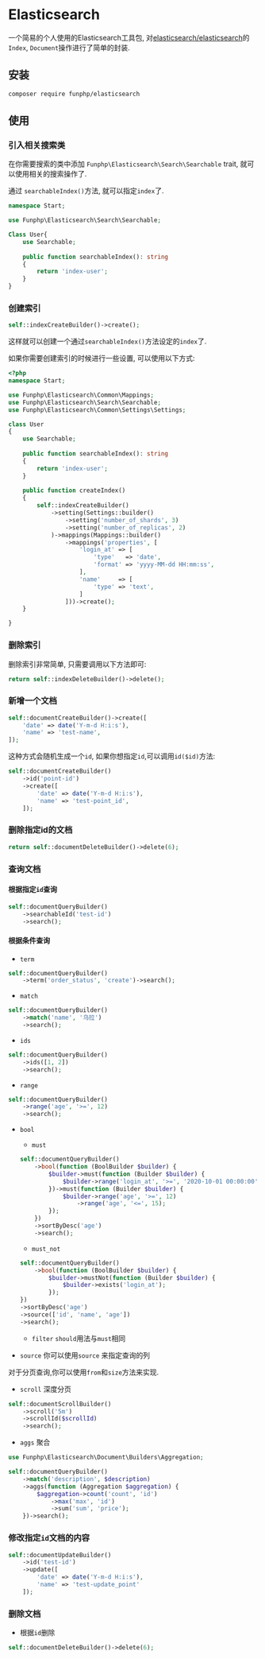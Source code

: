 # Elasticsearch

一个简易的个人使用的Elasticsearch工具包, 对[elasticsearch/elasticsearch](https://github.com/elastic/elasticsearch-php)的`Index`, `Document`操作进行了简单的封装.

## 安装

```bash
composer require funphp/elasticsearch
```

## 使用

### 引入相关搜索类

在你需要搜索的类中添加 `Funphp\Elasticsearch\Search\Searchable` trait, 就可以使用相关的搜索操作了.

通过 `searchableIndex()`方法, 就可以指定`index`了.

```php
namespace Start;

use Funphp\Elasticsearch\Search\Searchable;

Class User{
    use Searchable;
    
    public function searchableIndex(): string
    {
        return 'index-user';
    }
}

```

### 创建索引

```php
self::indexCreateBuilder()->create();
```

这样就可以创建一个通过`searchableIndex()`方法设定的`index`了.

如果你需要创建索引的时候进行一些设置, 可以使用以下方式:

```php
<?php
namespace Start;

use Funphp\Elasticsearch\Common\Mappings;
use Funphp\Elasticsearch\Search\Searchable;
use Funphp\Elasticsearch\Common\Settings\Settings;

class User
{
    use Searchable;
    
    public function searchableIndex(): string
    {
        return 'index-user';
    }
    
    public function createIndex()
    {
        self::indexCreateBuilder()
            ->setting(Settings::builder()
                ->setting('number_of_shards', 3)
                ->setting('number_of_replicas', 2)
            )->mappings(Mappings::builder()
                ->mappings('properties', [
                    'login_at' => [
                        'type'   => 'date',
                        'format' => 'yyyy-MM-dd HH:mm:ss',
                    ],
                    'name'     => [
                        'type' => 'text',
                    ]
                ]))->create();
    }

}
```

### 删除索引
删除索引非常简单, 只需要调用以下方法即可:

```php
return self::indexDeleteBuilder()->delete();
```

### 新增一个文档

```php
self::documentCreateBuilder()->create([
    'date' => date('Y-m-d H:i:s'),
    'name' => 'test-name',
]);

```
这种方式会随机生成一个`id`, 如果你想指定`id`,可以调用`id($id)`方法:

```php
self::documentCreateBuilder()
    ->id('point-id')
    ->create([
        'date' => date('Y-m-d H:i:s'),
        'name' => 'test-point_id',
    ]);

```

### 删除指定id的文档

```php
return self::documentDeleteBuilder()->delete(6);
```

### 查询文档
#### 根据指定`id`查询
```php
self::documentQueryBuilder()
    ->searchableId('test-id')
    ->search();
```

#### 根据条件查询 

- `term`

```php
self::documentQueryBuilder()
    ->term('order_status', 'create')->search();
```

- `match`

```php
self::documentQueryBuilder()
    ->match('name', '乌拉')
    ->search();
```

- `ids`

```php
self::documentQueryBuilder()
    ->ids([1, 2])
    ->search();
```

- `range`

```php
self::documentQueryBuilder()
    ->range('age', '>=', 12)
    ->search();
```

- `bool`
    - `must`

    ```php
    self::documentQueryBuilder()
        ->bool(function (BoolBuilder $builder) {
            $builder->must(function (Builder $builder) {
                $builder->range('login_at', '>=', '2020-10-01 00:00:00');
            })->must(function (Builder $builder) {
                $builder->range('age', '>=', 12)
                    ->range('age', '<=', 15);
            });
        })
        ->sortByDesc('age')
        ->search();
    ```

    - `must_not`
    
    ```php
    self::documentQueryBuilder()
        ->bool(function (BoolBuilder $builder) {
            $builder->mustNot(function (Builder $builder) {
                $builder->exists('login_at');
            });
    })
    ->sortByDesc('age')
    ->source(['id', 'name', 'age'])
    ->search();
    ```
    
    - `filter` `should`用法与`must`相同

- `source`
    你可以使用`source` 来指定查询的列

对于分页查询,你可以使用`from`和`size`方法来实现.

- `scroll` 深度分页

```php
self::documentScrollBuilder()
    ->scroll('5m')
    ->scrollId($scrollId)
    ->search();
```

- `aggs` 聚合
```php
use Funphp\Elasticsearch\Document\Builders\Aggregation;

self::documentQueryBuilder()
    ->match('description', $description)
    ->aggs(function (Aggregation $aggregation) {
        $aggregation->count('count', 'id')
            ->max('max', 'id')
            ->sum('sum', 'price');
    })->search();
```

### 修改指定`id`文档的内容

```php
self::documentUpdateBuilder()
    ->id('test-id')
    ->update([
        'date' => date('Y-m-d H:i:s'),
        'name' => 'test-update_point'
    ]);
```

### 删除文档
- 根据`id`删除

```php
self::documentDeleteBuilder()->delete(6);
```